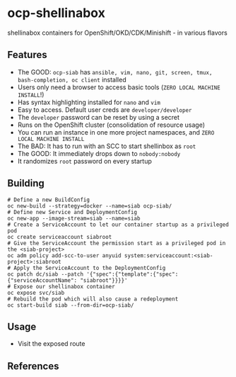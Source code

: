 # ocp-shellinabox
shellinabox containers for OpenShift/OKD/CDK/Minishift - in various flavors

## Features
* The GOOD: `ocp-siab` has `ansible, vim, nano, git, screen, tmux, bash-completion, oc client` installed
* Users only need a browser to access basic tools (`ZERO LOCAL MACHINE INSTALL`!)
* Has syntax highlighting installed for `nano` and `vim`
* Easy to access.  Default user creds are `developer/developer`
* The `developer` password can be reset by using a secret
* Runs on the OpenShift cluster (consolidation of resource usage)
* You can run an instance in one more project namespaces, and `ZERO LOCAL MACHINE INSTALL`
* The BAD: It has to run with an SCC to start shellinbox as `root`
* The GOOD: It immediately drops down to `nobody:nobody`
* It randomizes `root` password on every startup

## Building
```
# Define a new BuildConfig
oc new-build --strategy=docker --name=siab ocp-siab/
# Define new Service and DeploymentConfig
oc new-app --image-stream=siab --name=siab
# Create a ServiceAccount to let our container startup as a privileged pod
oc create serviceaccount siabroot
# Give the ServiceAccount the permission start as a privileged pod in the <siab-project>
oc adm policy add-scc-to-user anyuid system:serviceaccount:<siab-project>:siabroot
# Apply the ServiceAccount to the DeploymentConfig
oc patch dc/siab --patch '{"spec":{"template":{"spec":{"serviceAccountName": "siabroot"}}}}'
# Expose our shellinabox container
oc expose svc/siab
# Rebuild the pod which will also cause a redeployment
oc start-build siab --from-dir=ocp-siab/
```

## Usage
* Visit the exposed route

## References
